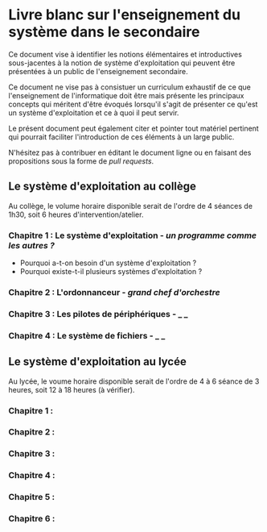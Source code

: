 # Livre blanc sur l'enseignement du système dans le secondaire
Ce document vise à identifier les notions élémentaires et introductives sous-jacentes à la notion de système d'exploitation qui peuvent être présentées à un public de l'enseignement secondaire.

Ce document ne vise pas à consistuer un curriculum exhaustif de ce que l'enseignement de l'informatique doit être mais présente les principaux concepts qui méritent d'être évoqués lorsqu'il s'agit de présenter ce qu'est un système d'exploitation et ce à quoi il peut servir.

Le présent document peut également citer et pointer tout matériel pertinent qui pourrait faciliter l'introduction de ces éléments à un large public.

N'hésitez pas à contribuer en éditant le document ligne ou en faisant des propositions sous la forme de _pull requests_.

## Le système d'exploitation au collège
Au collège, le volume horaire disponible serait de l'ordre de 4 séances de 1h30, soit 6 heures d'intervention/atelier.

### Chapitre 1 : Le système d'exploitation - _un programme comme les autres ?_
* Pourquoi a-t-on besoin d'un système d'exploitation ?
* Pourquoi existe-t-il plusieurs systèmes d'exploitation ?

### Chapitre 2 : L'ordonnanceur - _grand chef d'orchestre_

### Chapitre 3 : Les pilotes de périphériques - _ _

### Chapitre 4 : Le système de fichiers - _ _


## Le système d'exploitation au lycée
Au lycée, le voume horaire disponible serait de l'ordre de 4 à 6 séance de 3 heures, soit 12 à 18 heures (à vérifier).

### Chapitre 1 : 

### Chapitre 2 : 

### Chapitre 3 : 

### Chapitre 4 : 

### Chapitre 5 : 

### Chapitre 6 : 

